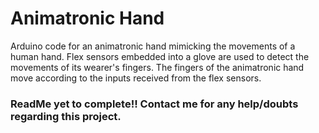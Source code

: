 # Animatronic Hand #

Arduino code for an animatronic hand mimicking the movements of a human hand. Flex sensors embedded into a glove are used to detect the movements of its wearer's fingers. The fingers of the animatronic hand move according to the inputs received from the flex sensors.

### ReadMe yet to complete!! Contact me for any help/doubts regarding this project. ###

